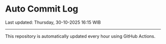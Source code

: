 # Auto Commit Log

Last updated: Thursday, 30-10-2025 16:15 WIB

---

This repository is automatically updated every hour using GitHub Actions.
